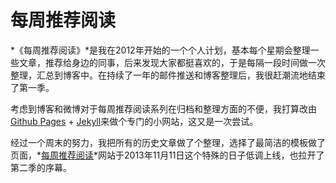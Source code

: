 每周推荐阅读
====================

*《每周推荐阅读》*是我在2012年开始的一个个人计划，基本每个星期会整理一些文章，推荐给身边的同事，后来发现大家都挺喜欢的，于是每隔一段时间做一次整理，汇总到博客中。在持续了一年的邮件推送和博客整理后，我很赶潮流地结束了第一季。

考虑到博客和微博对于每周推荐阅读系列在归档和整理方面的不便，我打算改由[Github Pages](http://pages.github.com) + [Jekyll](http://github.com/mojombo/jekyll)来做个专门的小网站，这又是一次尝试。

经过一个周末的努力，我把所有的历史文章做了个整理，选择了最简洁的模板做了页面，*[每周推荐阅读](http://reading.digitalsonic.me)*网站于2013年11月11日这个特殊的日子低调上线，也拉开了第二季的序幕。